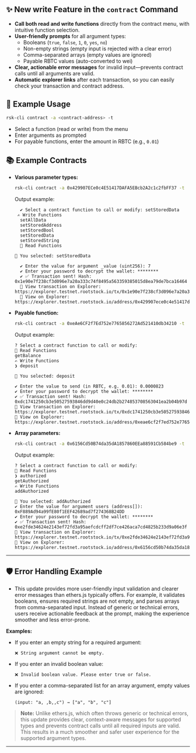 ## ✨ New **write** Feature in the `contract` Command

- **Call both read and write functions** directly from the contract menu, with intuitive function selection.
- **User-friendly prompts** for all argument types:
  - Booleans (`true`, `false`, `1`, `0`, `yes`, `no`)
  - Non-empty strings (empty input is rejected with a clear error)
  - Comma-separated arrays (empty values are ignored)
  - Payable RBTC values (auto-converted to wei)
- **Clear, actionable error messages** for invalid input—prevents contract calls until all arguments are valid.
- **Automatic explorer links** after each transaction, so you can easily check your transaction and contract address.


## 📝 Example Usage

```sh
rsk-cli contract -a <contract-address> -t
```
- Select a function (read or write) from the menu
- Enter arguments as prompted
- For payable functions, enter the amount in RBTC (e.g., `0.01`)

## 📚 Example Contracts

- **Various parameter types:**
  ```sh
  rsk-cli contract -a 0x429907ECe0c4E51417DAFA5EBcb2A2c1c2fbFF37 -t
  ```
  Output example:

  ```
    ✔ Select a contract function to call or modify: setStoredData
   ✍️ Write Functions
    setAllData
    setStoredAddress
    setStoredBool
    setStoredData
    setStoredString
    🔎 Read Functions

  📜 You selected: setStoredData

    ✔ Enter the value for argument _value (uint256): 7
    ✔ Enter your password to decrypt the wallet: ********
    ✔ ✅ Transaction sent! Hash: 0x1e90e7f238cf3d096e7a20a333c74f8495a563359385015d8ea79de7bca16464      
    🔗 View transaction on Explorer: https://explorer.testnet.rootstock.io/tx/0x1e90e7f238cf3d096e7a20a333c74f8495a563359385015d8ea79de7bca16464
    🔗 View on Explorer: https://explorer.testnet.rootstock.io/address/0x429907ece0c4e51417dafa5ebcb2a2c1c2fbff37
  ```


- **Payable function:**
  ```sh
  rsk-cli contract -a 0xeAe6CF2f7Ed752e7765856272Ad521410db34210 -t
  ```
  Output example:

    ```
    ? Select a contract function to call or modify:
  🔎 Read Functions
    getBalance
  ✍️ Write Functions
  ❯ deposit

    📜 You selected: deposit

  ✔ Enter the value to send (in RBTC, e.g. 0.01): 0.0000823
  ✔ Enter your password to decrypt the wallet: ********
  ✔ ✅ Transaction sent! Hash: 0xdc1741250cb3e50527593846dd9d40e0c24db2b274853708563041ea2b04b97d
  🔗 View transaction on Explorer: https://explorer.testnet.rootstock.io/tx/0xdc1741250cb3e50527593846dd9d40e0c24db2b274853708563041ea2b04b97d
  🔗 View on Explorer: https://explorer.testnet.rootstock.io/address/0xeae6cf2f7ed752e7765856272ad521410db34210
  ```

- **Array parameters:**
  ```sh
  rsk-cli contract -a 0x6156Cd50B74da35dA1857860EEa88591Cb584be9 -t
  ```

  Output example:

    ```
    ? Select a contract function to call or modify:
    🔎 Read Functions
    ❯ authorized
    getAuthorized
    ✍️ Write Functions
    addAuthorized

    📜 You selected: addAuthorized
    ✔ Enter the value for argument users (address[]): 0xF889Ad94a99fE80f1EEF42689ad7f274368B24DD
    ✔ Enter your password to decrypt the wallet: ********
    ✔ ✅ Transaction sent! Hash: 0xe2fde34624e2143ef72fd3a95aefcdcff2df7ce426aca7cd4825b233d9a06e3f
    🔗 View transaction on Explorer: https://explorer.testnet.rootstock.io/tx/0xe2fde34624e2143ef72fd3a95aefcdcff2df7ce426aca7cd4825b233d9a06e3f
    🔗 View on Explorer: https://explorer.testnet.rootstock.io/address/0x6156cd50b74da35da1857860eea88591cb584be9

  ```

---

## 🛡️ Error Handling Example

- This update provides more user-friendly input validation and clearer error messages than ethers.js typically offers. For example, it validates booleans, ensures required strings are not empty, and parses arrays from comma-separated input. Instead of generic or technical errors, users receive actionable feedback at the prompt, making the experience smoother and less error-prone.

**Examples:**

- If you enter an empty string for a required argument:
  ```
  ❌ String argument cannot be empty.
  ```
- If you enter an invalid boolean value:
  ```
  ❌ Invalid boolean value. Please enter true or false.
  ```
- If you enter a comma-separated list for an array argument, empty values are ignored:
  ```
  (input: "a, ,b,,c") → ["a", "b", "c"]
  ```

> **Note:**
> Unlike ethers.js, which often throws generic or technical errors, this update provides clear, context-aware messages for supported types and prevents contract calls until all required inputs are valid. This results in a much smoother and safer user experience for the supported argument types.

---



